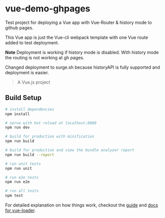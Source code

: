 # vue-demo-ghpages

Test project for deploying a Vue app with Vue-Router & history mode to github pages.

This Vue app is just the Vue-cli webpack template with one Vue route added to test deployment.

**Note**
Deployment is working if history mode is disabled. With history mode the routing is not working at gh pages.

Changed deployment to surge.sh because historyAPI is fully supported and deployment is easier.

> A Vue.js project

## Build Setup

``` bash
# install dependencies
npm install

# serve with hot reload at localhost:8080
npm run dev

# build for production with minification
npm run build

# build for production and view the bundle analyzer report
npm run build --report

# run unit tests
npm run unit

# run e2e tests
npm run e2e

# run all tests
npm test
```

For detailed explanation on how things work, checkout the [guide](http://vuejs-templates.github.io/webpack/) and [docs for vue-loader](http://vuejs.github.io/vue-loader).
